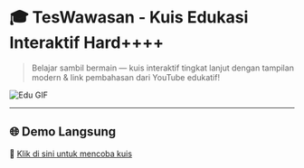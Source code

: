 # 🎓 TesWawasan - Kuis Edukasi Interaktif Hard++++

> Belajar sambil bermain — kuis interaktif tingkat lanjut dengan tampilan modern & link pembahasan dari YouTube edukatif!

![Edu GIF](https://media.giphy.com/media/l3vR85PnGsBwu1PFK/giphy.gif)

---

## 🌐 Demo Langsung  
🔗 [Klik di sini untuk mencoba kuis](https://litch266.github.io/TesWawasan/)
